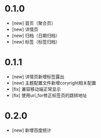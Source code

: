 # 0.1.0

+ [new] 首页（聚合页）
+ [new] 详情页
+ [new] 归档（日期归档）
+ [new] 标签（标签归档）

# 0.1.1

+ [new] 详情页新增标签露出
+ [new] 主题配置文件新增coryright相关配置
+ [fix] 兼容移动端正常显示
+ [fix] 使用url_for修正标签页的跳转地址

# 0.2.0

+ [new] 新增百度统计